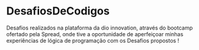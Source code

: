 # DesafiosDeCodigos

Desafios realizados na plataforma da dio innovation, através do bootcamp ofertado pela Spread, onde tive a oportunidade
de aperfeiçoar minhas experiências de lógica de programação com os Desafios propostos !
